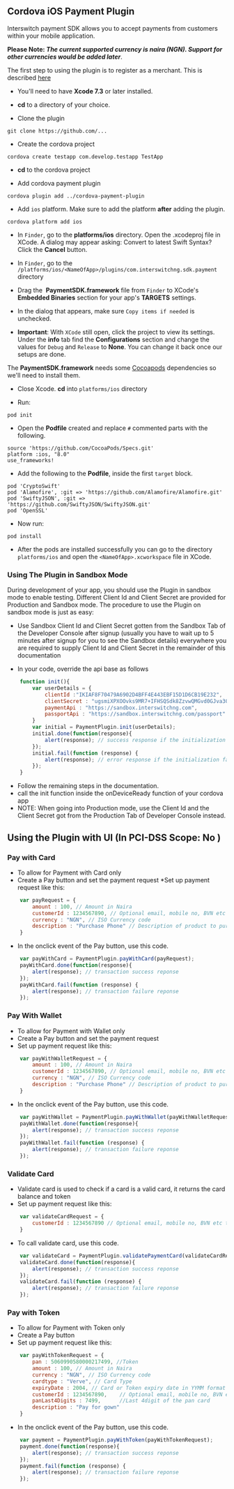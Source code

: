## Cordova iOS Payment Plugin

Interswitch payment SDK allows you to accept payments from customers within your mobile application.

**Please Note: *The current supported currency is naira (NGN). Support for other currencies would be added later***.

The first step to ​using the plugin is to register as a merchant. This is described [here](merchantxuat.interswitchng.com)

* You'll need to have **Xcode 7.3** or later installed.

* **cd** to a directory of your choice. 

* Clone the plugin 
```
git clone https://github.com/...
```

* Create the cordova project
```terminal
cordova create testapp com.develop.testapp TestApp
```

* **cd** to the cordova project

* Add cordova payment plugin
```
cordova plugin add ../cordova-payment-plugin
```

* Add ```ios``` platform. Make sure to add the platform **after** adding the plugin.
```terminal
cordova platform add ios
```

* In ```Finder```, go to the **platforms/ios** directory. Open the .xcodeproj file in XCode. A dialog may appear asking: Convert to latest Swift Syntax? Click the **Cancel** button.

* In ```Finder```, go to the ```/platforms/ios/<NameOfApp>/plugins/com.interswitchng.sdk.payment``` directory

* Drag the ​ **PaymentSDK.framework** file from ```Finder``` to XCode's **Embedded Binaries** section for your app's **TARGETS** settings.

* In the dialog that appears, make sure ```Copy items if needed``` is unchecked.

* **Important**: With ```XCode``` still open, click the project to view its settings. Under the **info** tab find the **Configurations** section and change the values for ```Debug``` and ```Release``` to **None**. You can change it back once our setups are done.

The **PaymentSDK.framework** needs some [Cocoapods](https://cocoapods.org/) dependencies so we'll need to install them.

* Close Xcode. **cd** into ```platforms/ios``` directory

* Run: 
```terminal
pod init
```

* Open the **Podfile** created and replace ```#``` commented parts with the following.

```
source 'https://github.com/CocoaPods/Specs.git'
platform :ios, "8.0"
use_frameworks!
```

* Add the following to the **Podfile**, inside the first ```target``` block.

```
pod 'CryptoSwift'
pod 'Alamofire', :git => 'https://github.com/Alamofire/Alamofire.git'
pod 'SwiftyJSON', :git => 'https://github.com/SwiftyJSON/SwiftyJSON.git'
pod 'OpenSSL'
```

* Now run:
```terminal
pod install
```

* After the pods are installed successfully you can go to the directory ```platforms/ios``` and open the ```<NameOfApp>.xcworkspace``` file in XCode. 

### <a name='SandBoxMode'></a> Using The Plugin in Sandbox Mode

During development of your app, you should use the Plugin in sandbox mode to enable testing. Different Client Id and Client Secret are provided for Production and Sandbox mode. The procedure to use the Plugin on sandbox mode is just as easy:

* Use Sandbox Client Id and Client Secret gotten from the Sandbox Tab of the Developer Console after signup (usually you have to wait up to 5 minutes after signup for you to see the Sandbox details) everywhere you are required to supply Client Id and Client Secret in the remainder of this documentation

* In your code, override the api base as follows
```javascript
    function init(){
    	var userDetails = {
    	    clientId :"IKIAF8F70479A6902D4BFF4E443EBF15D1D6CB19E232",
    	    clientSecret : "ugsmiXPXOOvks9MR7+IFHSQSdk8ZzvwQMGvd0GJva30=",
    	    paymentApi : "https://sandbox.interswitchng.com",
    	    passportApi : "https://sandbox.interswitchng.com/passport"
    	}
    	var initial = PaymentPlugin.init(userDetails);				 
    	initial.done(function(response){    			
    	    alert(response); // success response if the initialization was successful
    	});
    	initial.fail(function (response) {    			
    		alert(response); // error response if the initialization failed
    	});
    }
```

* Follow the remaining steps in the documentation.
* call the init function inside the onDeviceReady function of your cordova app
* NOTE: When going into Production mode, use the Client Id and the Client Secret got from the Production Tab of Developer Console instead.

## <a name='SDKWithUI'></a>Using the Plugin with UI (In PCI-DSS Scope: No )

### <a name='PayWithCard'>Pay with Card

* To allow for Payment with Card only
* Create a Pay button and set the payment request
*Set up payment request like this: 
```javascript
    var payRequest = {			
        amount : 100, // Amount in Naira
        customerId : 1234567890, // Optional email, mobile no, BVN etc to uniquely identify the customer.
        currency : "NGN", // ISO Currency code
        description : "Purchase Phone" // Description of product to purchase
    }
```
* In the onclick event of the Pay button, use this code.
```javascript
    var payWithCard = PaymentPlugin.payWithCard(payRequest);
    payWithCard.done(function(response){
        alert(response); // transaction success reponse
    });
    payWithCard.fail(function (response) {        
        alert(response); // transaction failure reponse
    });
```

### <a name='PayWithWallet'>Pay With Wallet

* To allow for Payment with Wallet only
* Create a Pay button and set the payment request
* Set up payment request like this: 
```javascript
    var payWithWalletRequest = {			
        amount : 100, // Amount in Naira
        customerId : 1234567890, // Optional email, mobile no, BVN etc to uniquely identify the customer.
        currency : "NGN", // ISO Currency code
        description : "Purchase Phone" // Description of product to purchase
    }
```
* In the onclick event of the Pay button, use this code.
```javascript
    var payWithWallet = PaymentPlugin.payWithWallet(payWithWalletRequest);				 
    payWithWallet.done(function(response){				 
        alert(response); // transaction success reponse
    });
    payWithWallet.fail(function (response) {        			
        alert(response); // transaction failure reponse
    });
```

### <a name='ValidateCard'></a>Validate Card

* Validate card is used to check if a card is a valid card, it returns the card balance and token
* Set up payment request like this: 
```javascript
    var validateCardRequest = {
        customerId : 1234567890 // Optional email, mobile no, BVN etc to uniquely identify the customer
    }
```
* To call validate card, use this code.
```javascript
    var validateCard = PaymentPlugin.validatePaymentCard(validateCardRequest);
    validateCard.done(function(response){         
        alert(response); // transaction success reponse
    });
    validateCard.fail(function (response) {        
        alert(response); // transaction failure reponse
    });
```

### <a name='PayWithToken'></a> Pay with Token

* To allow for Payment with Token only
* Create a Pay button
* Set up payment request like this: 
```javascript
    var payWithTokenRequest = {
        pan : 5060990580000217499, //Token
        amount : 100, // Amount in Naira
        currency : "NGN", // ISO Currency code		
        cardtype : "Verve", // Card Type	
        expiryDate : 2004, // Card or Token expiry date in YYMM format
        customerId : 1234567890,	// Optional email, mobile no, BVN etc to uniquely identify the customer.	
        panLast4Digits : 7499,		//Last 4digit of the pan card
        description : "Pay for gown"
    }
```
* In the onclick event of the Pay button, use this code.
```javascript
    var payment = PaymentPlugin.payWithToken(payWithTokenRequest);	
	payment.done(function(response){
		alert(response); // transaction success reponse
	});
	payment.fail(function (response) {		
		alert(response); // transaction failure reponse
	});
```

